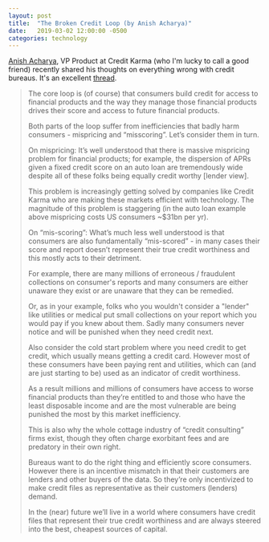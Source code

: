 ```yaml
---
layout: post
title:  "The Broken Credit Loop (by Anish Acharya)"
date:   2019-03-02 12:00:00 -0500
categories: technology
---
```


[Anish Acharya](https://twitter.com/illscience), VP Product at Credit Karma (who I'm lucky to call a good friend) recently shared his thoughts on everything wrong with credit bureaus. It's an excellent [thread](https://twitter.com/illscience/status/1102326084538851328).

> The core loop is (of course) that consumers build credit for access to financial products and the way they manage those financial products drives their score and access to future financial products.
>
> Both parts of the loop suffer from inefficiencies that badly harm consumers - mispricing and “misscoring”. Let’s consider them in turn.
>
> On mispricing: It’s well understood that there is massive mispricing problem for financial products; for example, the dispersion of APRs given a fixed credit score on an auto loan are tremendously wide despite all of these folks being equally credit worthy [lender view].
> 
> This problem is increasingly getting solved by companies like Credit Karma who are making these markets efficient with technology. The magnitude of this problem is staggering (in the auto loan example above mispricing costs US consumers ~$31bn per yr).
> 
> On “mis-scoring”: What’s much less well understood is that consumers are also fundamentally “mis-scored” - in many cases their score and report doesn’t represent their true credit worthiness and this mostly acts to their detriment.
> 
> For example, there are many millions of erroneous / fraudulent collections on consumer's reports and many consumers are either unaware they exist or are unaware that they can be remedied.
>
> Or, as in your example, folks who you wouldn't consider a "lender" like utilities or medical put small collections on your report which you would pay if you knew about them. Sadly many consumers never notice and will be punished when they need credit next.
> 
> Also consider the cold start problem where you need credit to get credit, which usually means getting a credit card. However most of these consumers have been paying rent and utilities, which can (and are just starting to be) used as an indicator of credit worthiness.
> 
> As a result millions and millions of consumers have access to worse financial products than they’re entitled to and those who have the least disposable income and are the most vulnerable are being punished the most by this market inefficiency.
> 
> This is also why the whole cottage industry of “credit consulting” firms exist, though they often charge exorbitant fees and are predatory in their own right.
>
> Bureaus want to do the right thing and efficiently score consumers. However there is an incentive mismatch in that their customers are lenders and other buyers of the data. So they’re only incentivized to make credit files as representative as their customers (lenders) demand.
> 
> In the (near) future we’ll live in a world where consumers have credit files that represent their true credit worthiness and are always steered into the best, cheapest sources of capital.